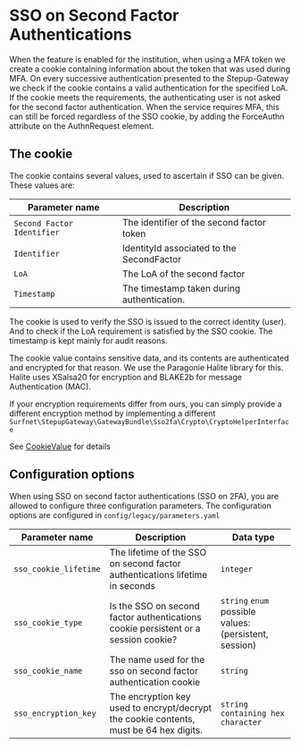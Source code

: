 # SSO on Second Factor Authentications
When the feature is enabled for the institution, when using a MFA token we create a cookie containing information about the token that was used during MFA.
On every successive authentication presented to the Stepup-Gateway we check if the cookie contains a valid authentication for the specified LoA.
If the cookie meets the requirements, the authenticating user is not asked for the second factor authentication.
When the service requires MFA, this can still be forced regardless of the SSO cookie, by adding the ForceAuthn attribute on the AuthnRequest element.

## The cookie
The cookie contains several values, used to ascertain if SSO can be given. These values are:

| __Parameter name__               | __Description__                            |
|----------------------------------|--------------------------------------------|
| `Second Factor Identifier` | The identifier of the second factor token  |
| `Identifier`                     | IdentityId associated to the SecondFactor  |
| `LoA`                            | The LoA of the second factor               |
| `Timestamp`                      | The timestamp taken during authentication. |

The cookie is used to verify the SSO is issued to the correct identity (user). And to check if the LoA requirement is satisfied by the SSO cookie. The timestamp is kept mainly for audit reasons.

The cookie value contains sensitive data, and its contents are authenticated and encrypted for that reason. We use the Paragonie Halite library for this. Halite uses XSalsa20 for encryption and BLAKE2b for message Authentication (MAC).

If your encryption requirements differ from ours, you can simply provide a different encryption method by implementing a different `Surfnet\StepupGateway\GatewayBundle\Sso2fa\Crypto\CryptoHelperInterface`

See [CookieValue](https://github.com/OpenConext/Stepup-Gateway/blob/3c3149b0e68daa1abcdf9a8e6009667d470c8d2d/src/Surfnet/StepupGateway/GatewayBundle/Sso2fa/ValueObject/CookieValue.php) for details

## Configuration options
When using SSO on second factor authentications (SSO on 2FA), you are allowed to configure three configuration 
parameters. The configuration options are configured in `config/legacy/parameters.yaml`

| __Parameter name__    | __Description__                                                                        | __Data type__                                          |
|-----------------------|----------------------------------------------------------------------------------------|--------------------------------------------------------|
| `sso_cookie_lifetime` | The lifetime of the SSO on second factor authentications lifetime in seconds           | `integer`                                              |
| `sso_cookie_type`     | Is the SSO on second factor authentications cookie persistent or a session cookie?     | `string` `enum` possible values: (persistent, session) |
| `sso_cookie_name`     | The name used for the sso on second factor authentication cookie                       | `string`                                               |
| `sso_encryption_key`  | The encryption key used to encrypt/decrypt the cookie contents, must be 64 hex digits. | `string containing hex character`                      |
